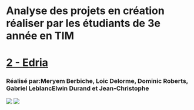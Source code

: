 <h1>Analyse des projets en création réaliser par les étudiants de 3e année en TIM</h1>
<h1><a href="https://tim-montmorency.com/2023/projets/EDRIA/docs/web/index.html">2 - Edria</a></h1>
<h3>Réalisé par:Meryem Berbiche, Loic Delorme, Dominic Roberts, Gabriel LeblancElwin Durand et Jean-Christophe</h3>
<img src="Photo/edria_demo.png">
<img src="Photo/edria_ordinateur.png">
